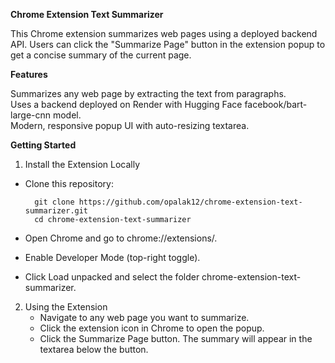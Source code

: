 **Chrome Extension Text Summarizer**

This Chrome extension summarizes web pages using a deployed backend API. Users can click the "Summarize Page" button in the extension popup to get a concise summary of the current page.

**Features**

Summarizes any web page by extracting the text from paragraphs.  
Uses a backend deployed on Render with Hugging Face facebook/bart-large-cnn model.  
Modern, responsive popup UI with auto-resizing textarea.

**Getting Started**
1. Install the Extension Locally
  - Clone this repository:
  
    ```
      git clone https://github.com/opalak12/chrome-extension-text-summarizer.git
      cd chrome-extension-text-summarizer
    ```
  
  
  - Open Chrome and go to chrome://extensions/.
  - Enable Developer Mode (top-right toggle).
  - Click Load unpacked and select the folder chrome-extension-text-summarizer.

2. Using the Extension
    - Navigate to any web page you want to summarize.
    - Click the extension icon in Chrome to open the popup.
    - Click the Summarize Page button.
    The summary will appear in the textarea below the button.
